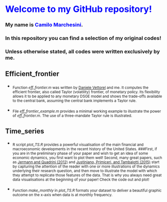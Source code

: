 # <span style="color:blue">Welcome to my GitHub repository\!</span>

### My name is <span style="color:blue">Camilo Marchesini</span>.

### In this repository you can find a selection of my original codes\! 
### Unless otherwise stated, all codes were written exclusively by me.

## Efficient\_frontier

  - <sub>Function *eff\_frontier.m* was written by [Daniele
    Vettorel](http://vettorel.mit.edu/) and me. It computes the
    efficient frontier, also called Taylor (volatility) frontier, of
    monetary policy. Its flexibility allows it to be applied to any
    monetary DSGE model and shows the trade-offs available to the
    central bank, assuming the central bank implements a Taylor
    rule.</sub>

  - <sub>File *eff\_frontier\_example.m* provides a minimal working
    example to illustrate the power of *eff\_frontier.m*. The use of a
    three-mandate Taylor rule is illustrated.</sub>

## Time\_series

  - <sub>R script *plot\_TS.R* provides a powerful visualisation of the
    main financial and macroeconomic developments in the recent history
    of the United States. \#\#\#First, if you are in the preliminary
    phase of your paper and wish to get an idea of some economic
    dynamics, you first want to plot them well\! Second, many great
    papers, such as [Jermann and Quadrini
    (2012)](https://www.jstor.org/stable/41408774?seq=1#metadata_info_tab_contents)
    and [Justiniano, Primiceri, and Tambalotti
    (2015)](https://econpapers.repec.org/article/redissued/14-24.htm)
    start by capturing the attention of the reader with one or more
    illustrations of the dynamics underlying their research question,
    and then move to illustrate the model with which they attempt to
    replicate those features of the data. That is why you always need
    great data visualisations at the beginning of your paper\! Check the
    code out and plot\!</sub>

  - <sub>Function *make\_monthly* in *plot\_TS.R* formats your dataset
    to deliver a beautiful graphic outcome on the x-axis when data is at
    monthly frequency.</sub>
